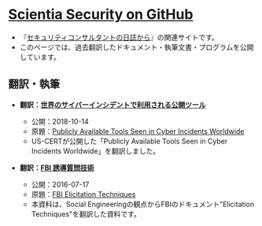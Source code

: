 # [Scientia Security on GitHub](https://scientia-security.github.io/)
* 『[セキュリティコンサルタントの日誌から](https://www.scientia-security.org/)』の関連サイトです。
* このページでは、過去翻訳したドキュメント・執筆文書・プログラムを公開しています。

## 翻訳・執筆
* **翻訳：[世界のサイバーインシデントで利用される公開ツール](https://scientia-security.github.io/translation/US-CERT-ALERT-AA18-284A)**
  * 公開：2018-10-14
  * 原題：[Publicly Available Tools Seen in Cyber Incidents Worldwide](https://www.us-cert.gov/ncas/alerts/AA18-284A)
  * US-CERTが公開した「Publicly Available Tools Seen in Cyber Incidents Worldwide」を翻訳しました。
    
* **翻訳：[FBI 誘導質問技術](https://scientia-security.github.io/translation/FBI-Elicitation-Techniques)**
  * 公開：2016-07-17
  * 原題：[FBI Elicitation Techniques](https://www.fbi.gov/file-repository/elicitation-brochure.pdf/view)
  * 本資料は、Social Engineeringの観点からFBIのドキュメント"Elicitation Techniques"を翻訳した資料です。
  
  
